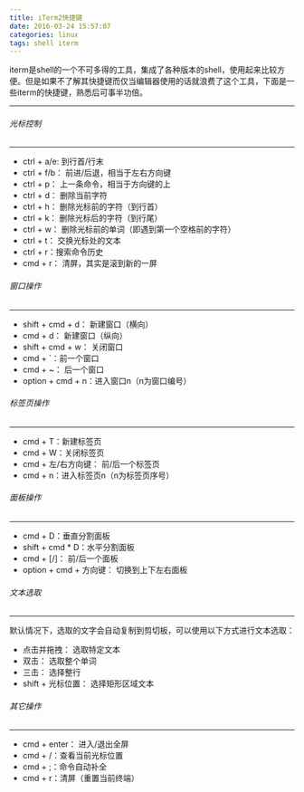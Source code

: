 ```yaml
---
title: iTerm2快捷键
date: 2016-03-24 15:57:07
categories: linux
tags: shell iterm
---
```

iterm是shell的一个不可多得的工具，集成了各种版本的shell，使用起来比较方便。但是如果不了解其快捷键而仅当编辑器使用的话就浪费了这个工具，下面是一些iterm的快捷键，熟悉后可事半功倍。      
***
###### 光标控制
***
* ctrl + a/e: 到行首/行末
* ctrl + f/b： 前进/后退，相当于左右方向键
* ctrl + p： 上一条命令，相当于方向键的上
* ctrl + d： 删除当前字符
* ctrl + h： 删除光标前的字符（到行首）
* ctrl + k： 删除光标后的字符（到行尾）
* ctrl + w： 删除光标前的单词（即遇到第一个空格前的字符）
* ctrl + t： 交换光标处的文本
* ctrl + r：搜索命令历史
* cmd + r： 清屏，其实是滚到新的一屏

<!--more-->
###### 窗口操作
***
* shift + cmd + d： 新建窗口（横向）
* cmd + d： 新建窗口（纵向）
* shift + cmd + w： 关闭窗口
* cmd + `：前一个窗口
* cmd + ~： 后一个窗口
* option + cmd + n：进入窗口n（n为窗口编号）

###### 标签页操作
***
* cmd + T：新建标签页
* cmd + W：关闭标签页
* cmd + 左/右方向键： 前/后一个标签页
* cmd + n：进入标签页n（n为标签页序号）

###### 面板操作
***
* cmd + D：垂直分割面板
* shift + cmd * D：水平分割面板
* cmd + [/]： 前/后一个面板
* option + cmd + 方向键： 切换到上下左右面板

###### 文本选取
***     
默认情况下，选取的文字会自动复制到剪切板，可以使用以下方式进行文本选取：  
* 点击并拖拽： 选取特定文本
* 双击： 选取整个单词
* 三击： 选择整行
* shift + 光标位置： 选择矩形区域文本

###### 其它操作
***
* cmd + enter： 进入/退出全屏
* cmd + /：查看当前光标位置
* cmd + ;：命令自动补全
* cmd + r：清屏（重置当前终端）


